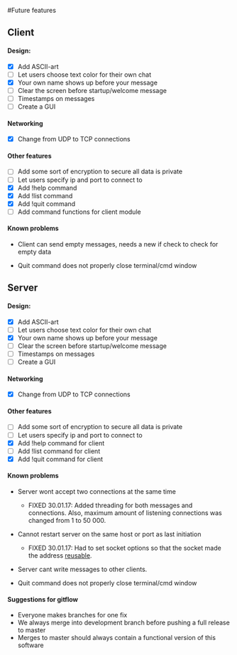 #Future features

## Client

#### Design:
- [x] Add ASCII-art
- [ ] Let users choose text color for their own chat
- [x] Your own name shows up before your message
- [ ] Clear the screen before startup/welcome message
- [ ] Timestamps on messages
- [ ] Create a GUI

#### Networking
- [x] Change from UDP to TCP connections

#### Other features
- [ ] Add some sort of encryption to secure all data is private
- [ ] Let users specify ip and port to connect to
- [x] Add !help command
- [x] Add !list command
- [x] Add !quit command
- [ ] Add command functions for client module

#### Known problems
- Client can send empty messages, needs a new if check to check for empty data

- Quit command does not properly close terminal/cmd window

## Server

#### Design:
- [x] Add ASCII-art
- [ ] Let users choose text color for their own chat
- [x] Your own name shows up before your message
- [ ] Clear the screen before startup/welcome message
- [ ] Timestamps on messages
- [ ] Create a GUI

#### Networking
- [x] Change from UDP to TCP connections

#### Other features
- [ ] Add some sort of encryption to secure all data is private
- [ ] Let users specify ip and port to connect to
- [x] Add !help command for client
- [ ] Add !list command for client
- [x] Add !quit command for client

#### Known problems

- Server wont accept two connections at the same time
    - FIXED 30.01.17: Added threading for both messages and connections. Also, maximum amount of listening connections was changed from 1 to 50 000.

- Cannot restart server on the same host or port as last initiation
    - FIXED 30.01.17: Had to set socket options so that the socket made the address [reusable](https://docs.python.org/2/library/socket.html#socket.socket.getsockopt).

- Server cant write messages to other clients.

- Quit command does not properly close terminal/cmd window

#### Suggestions for gitflow

- Everyone makes branches for one fix
- We always merge into development branch before pushing a full release to master
- Merges to master should always contain a functional version of this software